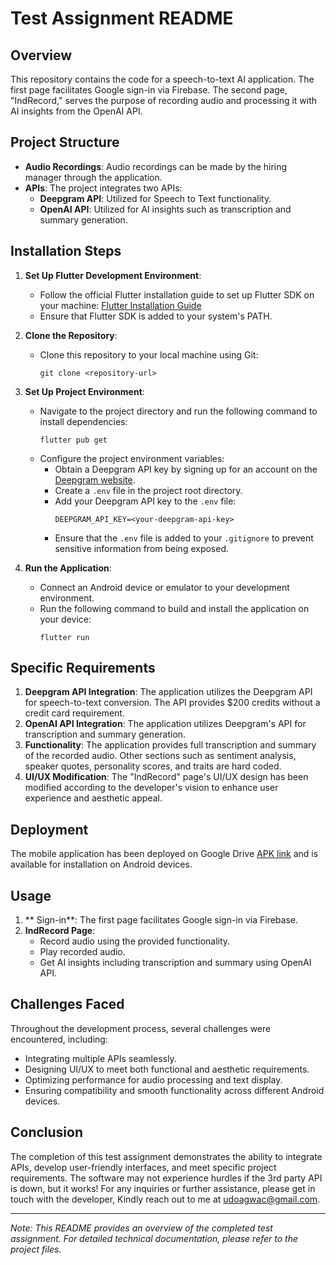 # Test Assignment README

## Overview

This repository contains the code for a speech-to-text AI application. The first page facilitates Google sign-in via Firebase. The second page, "IndRecord," serves the purpose of recording audio and processing it with AI insights from the OpenAI API.

## Project Structure

- **Audio Recordings**: Audio recordings can be made by the hiring manager through the application.
- **APIs**: The project integrates two APIs:
  - **Deepgram API**: Utilized for Speech to Text functionality.
  - **OpenAI API**: Utilized for AI insights such as transcription and summary generation.

## Installation Steps

1. **Set Up Flutter Development Environment**:

   - Follow the official Flutter installation guide to set up Flutter SDK on your machine: [Flutter Installation Guide](https://flutter.dev/docs/get-started/install)
   - Ensure that Flutter SDK is added to your system's PATH.

2. **Clone the Repository**:

   - Clone this repository to your local machine using Git:
     ```
     git clone <repository-url>
     ```

3. **Set Up Project Environment**:

   - Navigate to the project directory and run the following command to install dependencies:
     ```
     flutter pub get
     ```
   - Configure the project environment variables:
     - Obtain a Deepgram API key by signing up for an account on the [Deepgram website](https://www.deepgram.com/).
     - Create a `.env` file in the project root directory.
     - Add your Deepgram API key to the `.env` file:
       ```
       DEEPGRAM_API_KEY=<your-deepgram-api-key>
       ```
     - Ensure that the `.env` file is added to your `.gitignore` to prevent sensitive information from being exposed.

4. **Run the Application**:
   - Connect an Android device or emulator to your development environment.
   - Run the following command to build and install the application on your device:
     ```
     flutter run
     ```

## Specific Requirements

1. **Deepgram API Integration**: The application utilizes the Deepgram API for speech-to-text conversion. The API provides $200 credits without a credit card requirement.
2. **OpenAI API Integration**: The application utilizes Deepgram's API for transcription and summary generation.
3. **Functionality**: The application provides full transcription and summary of the recorded audio. Other sections such as sentiment analysis, speaker quotes, personality scores, and traits are hard coded.
4. **UI/UX Modification**: The "IndRecord" page's UI/UX design has been modified according to the developer's vision to enhance user experience and aesthetic appeal.

## Deployment

The mobile application has been deployed on Google Drive [APK link](https://drive.google.com/file/d/1oh-loSQWCrwU4j1FqVpKe9nuKYS02nMY/view?usp=sharing) and is available for installation on Android devices. 

## Usage

1. ** Sign-in**: The first page facilitates Google sign-in via Firebase.
2. **IndRecord Page**:
   - Record audio using the provided functionality.
   - Play recorded audio.
   - Get AI insights including transcription and summary using OpenAI API.

## Challenges Faced

Throughout the development process, several challenges were encountered, including:

- Integrating multiple APIs seamlessly.
- Designing UI/UX to meet both functional and aesthetic requirements.
- Optimizing performance for audio processing and text display.
- Ensuring compatibility and smooth functionality across different Android devices.

## Conclusion

The completion of this test assignment demonstrates the ability to integrate APIs, develop user-friendly interfaces, and meet specific project requirements. The software may not experience hurdles if the 3rd party API is down, but it works! For any inquiries or further assistance, please get in touch with the developer, Kindly reach out to me at [udoagwac@gmail.com](udoagwac@gmail.com).

---

_Note: This README provides an overview of the completed test assignment. For detailed technical documentation, please refer to the project files._
